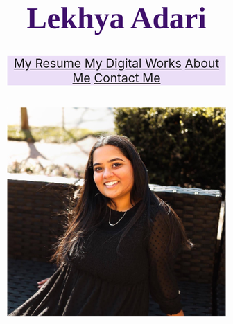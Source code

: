 <!DOCTYPE html>
<html lang = "en">
    <head>
        <meta charset = "utf-8">
<!--         <title>Lekhya Adari Personal Website</title> -->
    </head>
    <body>
        <h1 style = "color:rgb(63, 16, 107); text-align:center; font-family:'Times New Roman'; font-size:500%;">Lekhya Adari</h1>
        <nav style = "text-align:center; background-color:rgb(235, 222, 247); font-size:200%;">
            <a href="./resume.md">My Resume</a>
            <a href="./works.md">My Digital Works</a>
            <a href="./about.md">About Me</a>
            <a href="./contact.md">Contact Me</a>
        </nav>
        <br>
        <br>
        <br>
        <img src="senior_photo.jpg">
    </body>
</html>
